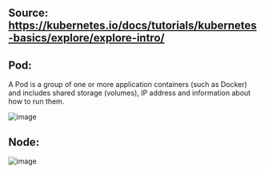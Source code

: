 ## Source: https://kubernetes.io/docs/tutorials/kubernetes-basics/explore/explore-intro/

## Pod:
A Pod is a group of one or more application containers (such as Docker) and includes shared storage (volumes), IP address and information about how to run them.

![image](https://user-images.githubusercontent.com/3434274/142842540-e15529f8-a83c-4ce8-8019-080d7ca8f98c.png)


## Node:
![image](https://user-images.githubusercontent.com/3434274/142842596-a419ebe9-abfb-4749-b96c-e79ec470cf05.png)
